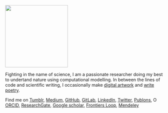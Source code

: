 <img src="https://avatars2.githubusercontent.com/u/12782348?s=460&v=4" style="width: 200px;" class="inline-left"/>

Fighting in the name of science, 
I am a passionate researcher
doing my best to undertand nature
using computational modelling. 
In between the lines of code and scientific writing,
I occasionally make [digital artwork](https://jmelcr.tumblr.com/)
and [write poetry](https://medium.com/@jmelcr). 


Find me on 
[Tumblr](https://jmelcr.tumblr.com/),
[Medium](https://medium.com/@jmelcr), 
[GitHub](https://github.com/jmelcr),
[GitLab](https://gitlab.com/jmelcr), 
[LinkedIn](https://cz.linkedin.com/in/jmelcr), 
[Twitter](https://twitter.com/jmelcr),
<span id="badgeCont264"><script type="text/javascript" src="https://publons.com/mashlets?el=badgeCont264&rid=G-8562-2014&size=small"></script></span>[Publons](https://publons.com/researcher/2520365/josef-melcr/),
<a itemprop="sameAs" content="https://orcid.org/0000-0003-4729-3990" href="https://orcid.org/0000-0003-4729-3990" target="orcid.widget" rel="noopener noreferrer"><img src="https://orcid.org/sites/default/files/images/orcid_16x16.png" style="width:1em;margin-right:.5em;" alt="ORCID iD icon">ORCID</a>, 
[ResearchGate](https://www.researchgate.net/profile/Josef_Melcr),
[Google scholar](https://scholar.google.cz/citations?hl=en&user=Nkoi1CoAAAAJ), 
[Frontiers Loop](https://loop.frontiersin.org/people/709298/overview), 
[Mendeley](https://www.mendeley.com/profiles/josef-melcr/) 
